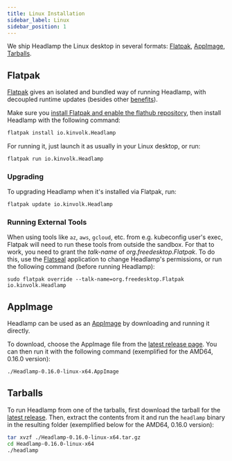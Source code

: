 ```yaml
---
title: Linux Installation
sidebar_label: Linux
sidebar_position: 1
---
```


We ship Headlamp the Linux desktop in several formats: [Flatpak](#flatpak), [AppImage](#appimage), [Tarballs](#tarballs).

## Flatpak

[Flatpak](https://flatpak.org/) gives an isolated and bundled way of running Headlamp, with decoupled runtime updates (besides other [benefits](https://en.wikipedia.org/wiki/Flatpak#Features)).

Make sure you [install Flatpak and enable the flathub repository](https://flatpak.org/setup/), then install Headlamp with the following command:

```bash
flatpak install io.kinvolk.Headlamp
```

For running it, just launch it as usually in your Linux desktop, or run:

```bash
flatpak run io.kinvolk.Headlamp
```

### Upgrading

To upgrading Headlamp when it's installed via Flatpak, run:

```bash
flatpak update io.kinvolk.Headlamp
```

### Running External Tools

When using tools like `az`, `aws`, `gcloud`, etc. from e.g. kubeconfig user's
exec, Flatpak will need to run these tools from outside the sandbox. For that
to work, you need to grant the *talk-name* of *org.freedesktop.Flatpak*. To do
this, use the [Flatseal](https://flathub.org/apps/com.github.tchx84.Flatseal)
application to change Headlamp's permissions, or run the following command
(before running Headlamp):

```shell
sudo flatpak override --talk-name=org.freedesktop.Flatpak io.kinvolk.Headlamp
```

## AppImage

Headlamp can be used as an [AppImage](https://appimage.org/) by downloading and running it directly.

To download, choose the AppImage file from the [latest release page](https://github.com/kubernetes-sigs/headlamp/releases/latest).
You can then run it with the following command (exemplified for the AMD64, 0.16.0 version):

```bash
./Headlamp-0.16.0-linux-x64.AppImage
```

## Tarballs

To run Headlamp from one of the tarballs, first download the tarball for the [latest release](https://github.com/kubernetes-sigs/headlamp/releases/latest). Then, extract the contents from it and run
the `headlamp` binary in the resulting folder (exemplified below for the AMD64, 0.16.0 version):

```bash
tar xvzf ./Headlamp-0.16.0-linux-x64.tar.gz
cd Headlamp-0.16.0-linux-x64
./headlamp
```

